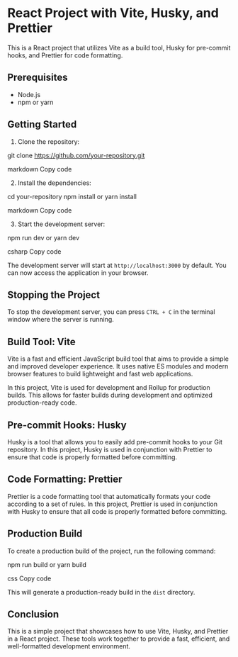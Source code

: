 # React Project with Vite, Husky, and Prettier

This is a React project that utilizes Vite as a build tool, Husky for pre-commit hooks, and Prettier for code formatting.

## Prerequisites

- Node.js
- npm or yarn

## Getting Started

1. Clone the repository:

git clone https://github.com/your-repository.git

markdown
Copy code

2. Install the dependencies:

cd your-repository
npm install or yarn install

markdown
Copy code

3. Start the development server:

npm run dev or yarn dev

csharp
Copy code

The development server will start at `http://localhost:3000` by default. You can now access the application in your browser.

## Stopping the Project

To stop the development server, you can press `CTRL + C` in the terminal window where the server is running.

## Build Tool: Vite

Vite is a fast and efficient JavaScript build tool that aims to provide a simple and improved developer experience. It uses native ES modules and modern browser features to build lightweight and fast web applications.

In this project, Vite is used for development and Rollup for production builds. This allows for faster builds during development and optimized production-ready code.

## Pre-commit Hooks: Husky

Husky is a tool that allows you to easily add pre-commit hooks to your Git repository. In this project, Husky is used in conjunction with Prettier to ensure that code is properly formatted before committing.

## Code Formatting: Prettier

Prettier is a code formatting tool that automatically formats your code according to a set of rules. In this project, Prettier is used in conjunction with Husky to ensure that all code is properly formatted before committing.

## Production Build

To create a production build of the project, run the following command:

npm run build or yarn build

css
Copy code

This will generate a production-ready build in the `dist` directory.

## Conclusion

This is a simple project that showcases how to use Vite, Husky, and Prettier in a React project. These tools work together to provide a fast, efficient, and well-formatted development environment.